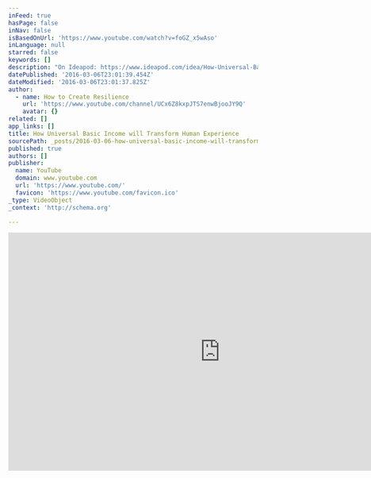 ```yaml
---
inFeed: true
hasPage: false
inNav: false
isBasedOnUrl: 'https://www.youtube.com/watch?v=foGZ_x5wAso'
inLanguage: null
starred: false
keywords: []
description: "On Ideapod: https://www.ideapod.com/idea/How-Universal-Basic-Income-will-Transform-Human-Experience/567bbc12474f1424128040f8 On Change.is: http://change.is/video/how-universal-basic-income-will-transform-human-experience Source: Jason Silva - IBM Insight 2015 - theCUBE - #ibminsight https://www.youtube.com/watch?v=7VgfcfQv_TE Alternate remix: Jason Silva on Maslow's Hierarchy of needs https://www.youtube.com/watch?v=dpseVLcNzqo Remixed by: How to Create Resilience (pseudonymous wonder junkie who works for the basic income revolution)"
datePublished: '2016-03-06T23:01:39.454Z'
dateModified: '2016-03-06T23:01:37.825Z'
author:
  - name: How to Create Resilience
    url: 'https://www.youtube.com/channel/UCx6Z8kxpJTS7enwBjooJY9Q'
    avatar: {}
related: []
app_links: []
title: How Universal Basic Income will Transform Human Experience
sourcePath: _posts/2016-03-06-how-universal-basic-income-will-transform-human-experience.md
published: true
authors: []
publisher:
  name: YouTube
  domain: www.youtube.com
  url: 'https://www.youtube.com/'
  favicon: 'https://www.youtube.com/favicon.ico'
_type: VideoObject
_context: 'http://schema.org'

---
```

<iframe src="https://cdn.embedly.com/widgets/media.html?src=https%3A%2F%2Fwww.youtube.com%2Fembed%2FfoGZ_x5wAso%3Ffeature%3Doembed&amp;url=https%3A%2F%2Fwww.youtube.com%2Fwatch%3Fv%3DfoGZ_x5wAso&amp;image=https%3A%2F%2Fi.ytimg.com%2Fvi%2FfoGZ_x5wAso%2Fhqdefault.jpg&amp;key=b7d04c9b404c499eba89ee7072e1c4f7&amp;type=text%2Fhtml&amp;schema=youtube" width="854" height="480" scrolling="no" frameborder="0" allowfullscreen="allowfullscreen" style=""></iframe>